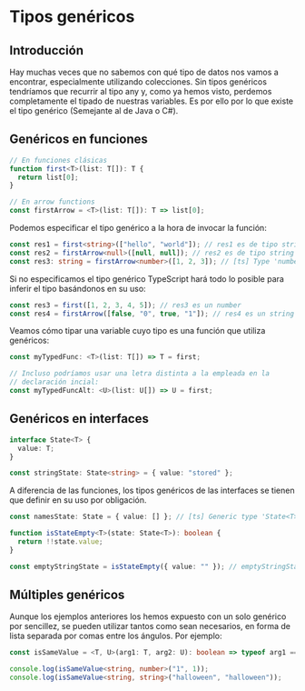 # Tipos genéricos

## Introducción

Hay muchas veces que no sabemos con qué tipo de datos nos vamos a
encontrar, especialmente utilizando colecciones. Sin tipos genéricos
tendríamos que recurrir al tipo any y, como ya hemos visto, perdemos
completamente el tipado de nuestras variables. Es por ello por lo que
existe el tipo genérico (Semejante al de Java o C#).

## Genéricos en funciones

```ts
// En funciones clásicas
function first<T>(list: T[]): T {
  return list[0];
}

// En arrow functions
const firstArrow = <T>(list: T[]): T => list[0];
```

Podemos especificar el tipo genérico a la hora de invocar la función:

```ts
const res1 = first<string>(["hello", "world"]); // res1 es de tipo string
const res2 = firstArrow<null>([null, null]); // res2 es de tipo string
const res3: string = firstArrow<number>([1, 2, 3]); // [ts] Type 'number' is not assignable to type 'string'
```

Si no especificamos el tipo genérico TypeScript hará todo lo posible para inferir
el tipo basándonos en su uso:

```ts
const res3 = first([1, 2, 3, 4, 5]); // res3 es un number
const res4 = firstArrow([false, "0", true, "1"]); // res4 es un string o un boolean
```

Veamos cómo tipar una variable cuyo tipo es una función que utiliza genéricos:

```ts
const myTypedFunc: <T>(list: T[]) => T = first;

// Incluso podríamos usar una letra distinta a la empleada en la
// declaración incial:
const myTypedFuncAlt: <U>(list: U[]) => U = first;
```

## Genéricos en interfaces

```ts
interface State<T> {
  value: T;
}

const stringState: State<string> = { value: "stored" };
```

A diferencia de las funciones, los tipos genéricos de las
interfaces se tienen que definir en su uso por obligación.

```ts
const namesState: State = { value: [] }; // [ts] Generic type 'State<T>' requires 1 type argument(s)

function isStateEmpty<T>(state: State<T>): boolean {
  return !!state.value;
}

const emptyStringState = isStateEmpty({ value: "" }); // emptyStringState es de tipo boolean
```

## Múltiples genéricos

Aunque los ejemplos anteriores los hemos expuesto
con un solo genérico por sencillez, se pueden utilizar tantos
como sean necesarios, en forma de lista separada por comas entre
los ángulos. Por ejemplo:

```ts
const isSameValue = <T, U>(arg1: T, arg2: U): boolean => typeof arg1 === typeof arg2;

console.log(isSameValue<string, number>("1", 1));
console.log(isSameValue<string, string>("halloween", "halloween"));
```
